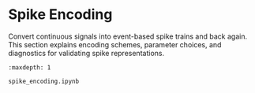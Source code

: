 # Spike Encoding

Convert continuous signals into event-based spike trains and back again. This section explains encoding schemes, parameter choices, and diagnostics for validating spike representations.

```{toctree}
:maxdepth: 1

spike_encoding.ipynb
```
